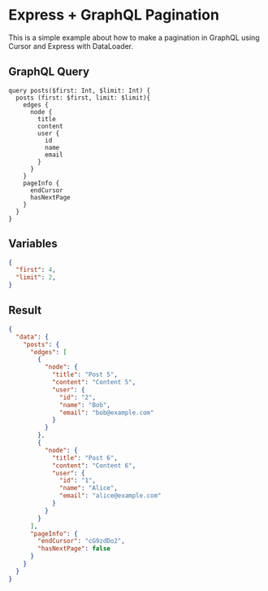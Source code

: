 # Express + GraphQL Pagination

This is a simple example about how to make a pagination in GraphQL using Cursor and Express with DataLoader.

## GraphQL Query
```gql
query posts($first: Int, $limit: Int) {
  posts (first: $first, limit: $limit){
    edges {
      node {
        title
        content
        user {
          id
          name
          email
        }
      }
    }
    pageInfo {
      endCursor
      hasNextPage
    }
  } 
}
```

## Variables
```json
{
  "first": 4,
  "limit": 2,
}
```

## Result
```json
{
  "data": {
    "posts": {
      "edges": [
        {
          "node": {
            "title": "Post 5",
            "content": "Content 5",
            "user": {
              "id": "2",
              "name": "Bob",
              "email": "bob@example.com"
            }
          }
        },
        {
          "node": {
            "title": "Post 6",
            "content": "Content 6",
            "user": {
              "id": "1",
              "name": "Alice",
              "email": "alice@example.com"
            }
          }
        }
      ],
      "pageInfo": {
        "endCursor": "cG9zdDo2",
        "hasNextPage": false
      }
    }
  }
}
```
